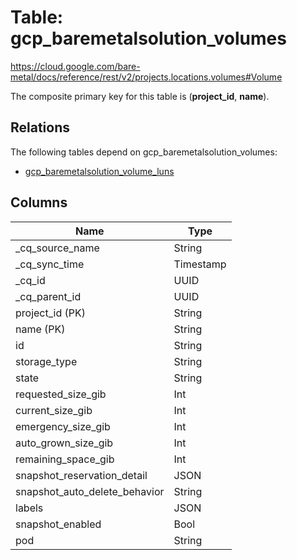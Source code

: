 # Table: gcp_baremetalsolution_volumes

https://cloud.google.com/bare-metal/docs/reference/rest/v2/projects.locations.volumes#Volume

The composite primary key for this table is (**project_id**, **name**).

## Relations

The following tables depend on gcp_baremetalsolution_volumes:
  - [gcp_baremetalsolution_volume_luns](gcp_baremetalsolution_volume_luns.md)

## Columns

| Name          | Type          |
| ------------- | ------------- |
|_cq_source_name|String|
|_cq_sync_time|Timestamp|
|_cq_id|UUID|
|_cq_parent_id|UUID|
|project_id (PK)|String|
|name (PK)|String|
|id|String|
|storage_type|String|
|state|String|
|requested_size_gib|Int|
|current_size_gib|Int|
|emergency_size_gib|Int|
|auto_grown_size_gib|Int|
|remaining_space_gib|Int|
|snapshot_reservation_detail|JSON|
|snapshot_auto_delete_behavior|String|
|labels|JSON|
|snapshot_enabled|Bool|
|pod|String|